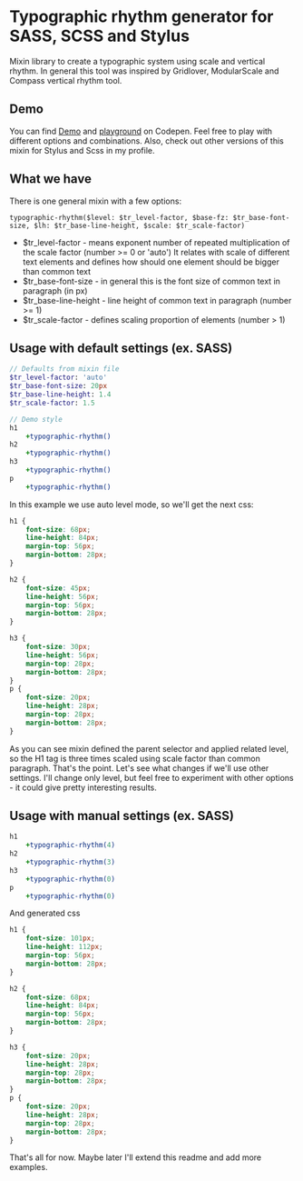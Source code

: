 # Typographic rhythm generator for SASS, SCSS and Stylus

Mixin library to create a typographic system using scale and vertical rhythm.
In general this tool was inspired by Gridlover, ModularScale and Compass vertical rhythm tool.

## Demo
You can find [Demo](http://codepen.io/orlovmax/pen/jbGwYW) and [playground](http://codepen.io/orlovmax/pen/RWZgJz) on Codepen. Feel free to play with different options and combinations. Also, check out other versions of this mixin for Stylus and Scss in my profile.

## What we have
There is one general mixin with a few options:

`typographic-rhythm($level: $tr_level-factor, $base-fz: $tr_base-font-size, $lh: $tr_base-line-height, $scale: $tr_scale-factor)`

* $tr_level-factor - means exponent number of repeated multiplication of the scale factor (number >= 0 or 'auto')
It relates with scale of different text elements and defines how should one element should be bigger than common text
* $tr_base-font-size - in general this is the font size of common text in paragraph (in px)
* $tr_base-line-height - line height of common text in paragraph (number >= 1)
* $tr_scale-factor - defines scaling proportion of elements (number > 1)

## Usage with default settings (ex. SASS)
```sass
// Defaults from mixin file
$tr_level-factor: 'auto'
$tr_base-font-size: 20px
$tr_base-line-height: 1.4
$tr_scale-factor: 1.5

// Demo style
h1
	+typographic-rhythm()
h2
	+typographic-rhythm()
h3
	+typographic-rhythm()
p
	+typographic-rhythm()
```

In this example we use auto level mode, so we'll get the next css:

```css
h1 {
	font-size: 68px;
	line-height: 84px;
	margin-top: 56px;
	margin-bottom: 28px;
}

h2 {
	font-size: 45px;
	line-height: 56px;
	margin-top: 56px;
	margin-bottom: 28px;
}

h3 {
	font-size: 30px;
	line-height: 56px;
	margin-top: 28px;
	margin-bottom: 28px;
}
p {
	font-size: 20px;
	line-height: 28px;
	margin-top: 28px;
	margin-bottom: 28px;
}
```

As you can see mixin defined the parent selector and applied related level, so the H1 tag is three times scaled using scale factor than common paragraph. That's the point.
Let's see what changes if we'll use other settings. I'll change only level, but feel free to experiment with other options - it could give pretty interesting results.

## Usage with manual settings (ex. SASS)
```sass
h1
	+typographic-rhythm(4)
h2
	+typographic-rhythm(3)
h3
	+typographic-rhythm(0)
p
	+typographic-rhythm(0)
```

And generated css
```css
h1 {
	font-size: 101px;
	line-height: 112px;
	margin-top: 56px;
	margin-bottom: 28px;
}

h2 {
	font-size: 68px;
	line-height: 84px;
	margin-top: 56px;
	margin-bottom: 28px;
}

h3 {
	font-size: 20px;
	line-height: 28px;
	margin-top: 28px;
	margin-bottom: 28px;
}
p {
	font-size: 20px;
	line-height: 28px;
	margin-top: 28px;
	margin-bottom: 28px;
}
```

That's all for now. Maybe later I'll extend this readme and add more examples.
